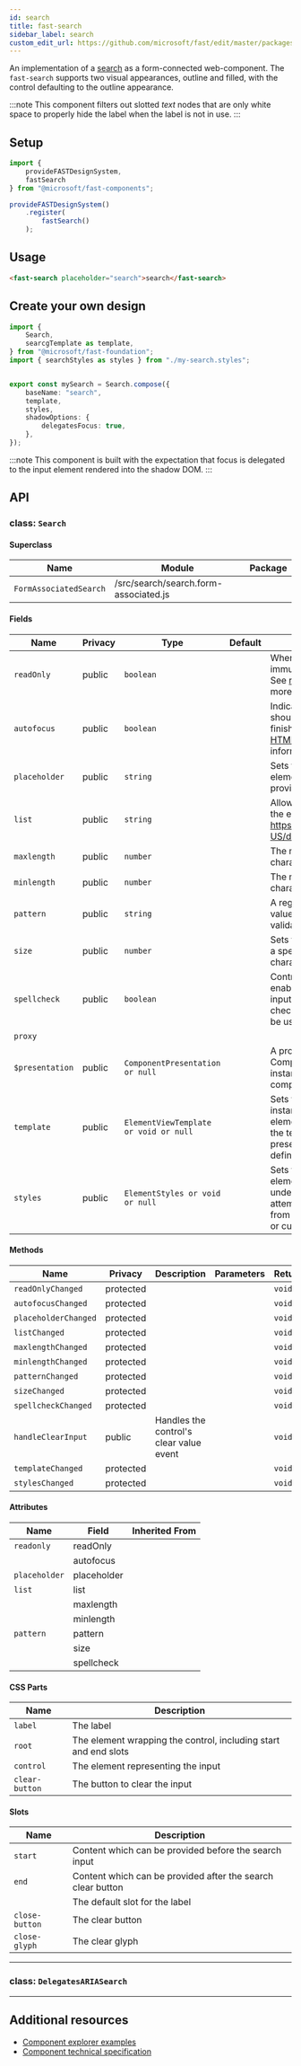 ```yaml
---
id: search
title: fast-search
sidebar_label: search
custom_edit_url: https://github.com/microsoft/fast/edit/master/packages/web-components/fast-foundation/src/search/README.md
---
```


An implementation of a [search](https://developer.mozilla.org/en-US/docs/Web/HTML/Element/Input/search) as a form-connected web-component. The `fast-search` supports two visual appearances, outline and filled, with the control defaulting to the outline appearance.

:::note
This component filters out slotted _text_ nodes that are only white space to properly hide the label when the label is not in use.
:::

## Setup

```ts
import {
    provideFASTDesignSystem,
    fastSearch
} from "@microsoft/fast-components";

provideFASTDesignSystem()
    .register(
        fastSearch()
    );
```

## Usage

```html live
<fast-search placeholder="search">search</fast-search>
```

## Create your own design

```ts
import {
    Search,
    searcgTemplate as template,
} from "@microsoft/fast-foundation";
import { searchStyles as styles } from "./my-search.styles";


export const mySearch = Search.compose({
    baseName: "search",
    template,
    styles,
    shadowOptions: {
        delegatesFocus: true,
    },
});
```

:::note
This component is built with the expectation that focus is delegated to the input element rendered into the shadow DOM.
:::

## API



### class: `Search`

#### Superclass

| Name                   | Module                                | Package |
| ---------------------- | ------------------------------------- | ------- |
| `FormAssociatedSearch` | /src/search/search.form-associated.js |         |

#### Fields

| Name            | Privacy | Type                                  | Default | Description                                                                                                                                                                                                                 | Inherited From       |
| --------------- | ------- | ------------------------------------- | ------- | --------------------------------------------------------------------------------------------------------------------------------------------------------------------------------------------------------------------------- | -------------------- |
| `readOnly`      | public  | `boolean`                             |         | When true, the control will be immutable by user interaction. See [readonly HTML attribute](https://developer.mozilla.org/en-US/docs/Web/HTML/Attributes/readonly) for more information.                                 |                      |
| `autofocus`     | public  | `boolean`                             |         | Indicates that this element should get focus after the page finishes loading. See [autofocus HTML attribute](https://developer.mozilla.org/en-US/docs/Web/HTML/Element/input#htmlattrdefautofocus) for more information. |                      |
| `placeholder`   | public  | `string`                              |         | Sets the placeholder value of the element, generally used to provide a hint to the user.                                                                                                                                    |                      |
| `list`          | public  | `string`                              |         | Allows associating a [datalist](https://developer.mozilla.org/en-US/docs/Web/HTML/Element/datalist) to the element by https://developer.mozilla.org/en-US/docs/Web/API/Element/id.                                      |                      |
| `maxlength`     | public  | `number`                              |         | The maximum number of characters a user can enter.                                                                                                                                                                          |                      |
| `minlength`     | public  | `number`                              |         | The minimum number of characters a user can enter.                                                                                                                                                                          |                      |
| `pattern`       | public  | `string`                              |         | A regular expression that the value must match to pass validation.                                                                                                                                                          |                      |
| `size`          | public  | `number`                              |         | Sets the width of the element to a specified number of characters.                                                                                                                                                          |                      |
| `spellcheck`    | public  | `boolean`                             |         | Controls whether or not to enable spell checking for the input field, or if the default spell checking configuration should be used.                                                                                        |                      |
| `proxy`         |         |                                       |         |                                                                                                                                                                                                                             | FormAssociatedSearch |
| `$presentation` | public  | `ComponentPresentation or null`       |         | A property which resolves the ComponentPresentation instance for the current component.                                                                                                                                     | FoundationElement    |
| `template`      | public  | `ElementViewTemplate or void or null` |         | Sets the template of the element instance. When undefined, the element will attempt to resolve the template from the associated presentation or custom element definition.                                                  | FoundationElement    |
| `styles`        | public  | `ElementStyles or void or null`       |         | Sets the default styles for the element instance. When undefined, the element will attempt to resolve default styles from the associated presentation or custom element definition.                                         | FoundationElement    |

#### Methods

| Name                 | Privacy   | Description                             | Parameters | Return | Inherited From    |
| -------------------- | --------- | --------------------------------------- | ---------- | ------ | ----------------- |
| `readOnlyChanged`    | protected |                                         |            | `void` |                   |
| `autofocusChanged`   | protected |                                         |            | `void` |                   |
| `placeholderChanged` | protected |                                         |            | `void` |                   |
| `listChanged`        | protected |                                         |            | `void` |                   |
| `maxlengthChanged`   | protected |                                         |            | `void` |                   |
| `minlengthChanged`   | protected |                                         |            | `void` |                   |
| `patternChanged`     | protected |                                         |            | `void` |                   |
| `sizeChanged`        | protected |                                         |            | `void` |                   |
| `spellcheckChanged`  | protected |                                         |            | `void` |                   |
| `handleClearInput`   | public    | Handles the control's clear value event |            | `void` |                   |
| `templateChanged`    | protected |                                         |            | `void` | FoundationElement |
| `stylesChanged`      | protected |                                         |            | `void` | FoundationElement |

#### Attributes

| Name          | Field       | Inherited From |
| ------------- | ----------- | -------------- |
| `readonly`    | readOnly    |                |
|               | autofocus   |                |
| `placeholder` | placeholder |                |
| `list`        | list        |                |
|               | maxlength   |                |
|               | minlength   |                |
| `pattern`     | pattern     |                |
|               | size        |                |
|               | spellcheck  |                |

#### CSS Parts

| Name           | Description                                                     |
| -------------- | --------------------------------------------------------------- |
| `label`        | The label                                                       |
| `root`         | The element wrapping the control, including start and end slots |
| `control`      | The element representing the input                              |
| `clear-button` | The button to clear the input                                   |

#### Slots

| Name           | Description                                                 |
| -------------- | ----------------------------------------------------------- |
| `start`        | Content which can be provided before the search input       |
| `end`          | Content which can be provided after the search clear button |
|                | The default slot for the label                              |
| `close-button` | The clear button                                            |
| `close-glyph`  | The clear glyph                                             |

<hr/>

### class: `DelegatesARIASearch`

<hr/>


## Additional resources

* [Component explorer examples](https://explore.fast.design/components/fast-search)
* [Component technical specification](https://github.com/microsoft/fast/blob/master/packages/web-components/fast-foundation/src/search/search.spec.md)